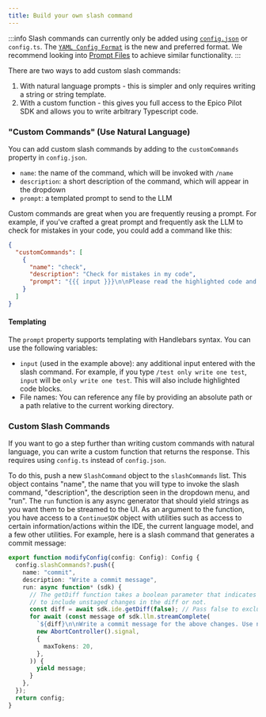 ```yaml
---
title: Build your own slash command
---
```


:::info
Slash commands can currently only be added using [`config.json`](../../reference.md) or `config.ts`. The [`YAML Config Format`](../../reference.md) is the new and preferred format. We recommend looking into [Prompt Files](../deep-dives/prompt-files.md) to achieve similar functionality.
:::

There are two ways to add custom slash commands:

1. With natural language prompts - this is simpler and only requires writing a string or string template.
2. With a custom function - this gives you full access to the Epico Pilot SDK and allows you to write arbitrary Typescript code.

### "Custom Commands" (Use Natural Language)

You can add custom slash commands by adding to the `customCommands` property in `config.json`.

- `name`: the name of the command, which will be invoked with `/name`
- `description`: a short description of the command, which will appear in the dropdown
- `prompt`: a templated prompt to send to the LLM

Custom commands are great when you are frequently reusing a prompt. For example, if you've crafted a great prompt and frequently ask the LLM to check for mistakes in your code, you could add a command like this:

```json title="config.json"
{
  "customCommands": [
    {
      "name": "check",
      "description": "Check for mistakes in my code",
      "prompt": "{{{ input }}}\n\nPlease read the highlighted code and check for any mistakes. You should look for the following, and be extremely vigilant:\n- Syntax errors\n- Logic errors\n- Security vulnerabilities\n- Performance issues\n- Anything else that looks wrong\n\nOnce you find an error, please explain it as clearly as possible, but without using extra words. For example, instead of saying 'I think there is a syntax error on line 5', you should say 'Syntax error on line 5'. Give your answer as one bullet point per mistake found."
    }
  ]
}
```

#### Templating

The `prompt` property supports templating with Handlebars syntax. You can use the following variables:

- `input` (used in the example above): any additional input entered with the slash command. For example, if you type `/test only write one test`, `input` will be `only write one test`. This will also include highlighted code blocks.
- File names: You can reference any file by providing an absolute path or a path relative to the current working directory.

### Custom Slash Commands

If you want to go a step further than writing custom commands with natural language, you can write a custom function that returns the response. This requires using `config.ts` instead of `config.json`.

To do this, push a new `SlashCommand` object to the `slashCommands` list. This object contains "name", the name that you will type to invoke the slash command, "description", the description seen in the dropdown menu, and "run". The `run` function is any async generator that should yield strings as you want them to be streamed to the UI. As an argument to the function, you have access to a `ContinueSDK` object with utilities such as access to certain information/actions within the IDE, the current language model, and a few other utilities. For example, here is a slash command that generates a commit message:

```typescript title="~/.continue/config.ts"
export function modifyConfig(config: Config): Config {
  config.slashCommands?.push({
    name: "commit",
    description: "Write a commit message",
    run: async function* (sdk) {
      // The getDiff function takes a boolean parameter that indicates whether
      // to include unstaged changes in the diff or not.
      const diff = await sdk.ide.getDiff(false); // Pass false to exclude unstaged changes
      for await (const message of sdk.llm.streamComplete(
        `${diff}\n\nWrite a commit message for the above changes. Use no more than 20 tokens to give a brief description in the imperative mood (e.g. 'Add feature' not 'Added feature'):`,
        new AbortController().signal,
        {
          maxTokens: 20,
        },
      )) {
        yield message;
      }
    },
  });
  return config;
}
```
